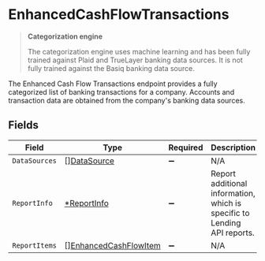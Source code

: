 # EnhancedCashFlowTransactions

> **Categorization engine**
>
> The categorization engine uses machine learning and has been fully trained against Plaid and TrueLayer banking data sources. It is not fully trained against the Basiq banking data source.

The Enhanced Cash Flow Transactions endpoint provides a fully categorized list of banking transactions for a company. Accounts and transaction data are obtained from the company's banking data sources.


## Fields

| Field                                                                    | Type                                                                     | Required                                                                 | Description                                                              |
| ------------------------------------------------------------------------ | ------------------------------------------------------------------------ | ------------------------------------------------------------------------ | ------------------------------------------------------------------------ |
| `DataSources`                                                            | [][DataSource](../../models/shared/datasource.md)                        | :heavy_minus_sign:                                                       | N/A                                                                      |
| `ReportInfo`                                                             | [*ReportInfo](../../models/shared/reportinfo.md)                         | :heavy_minus_sign:                                                       | Report additional information, which is specific to Lending API reports. |
| `ReportItems`                                                            | [][EnhancedCashFlowItem](../../models/shared/enhancedcashflowitem.md)    | :heavy_minus_sign:                                                       | N/A                                                                      |